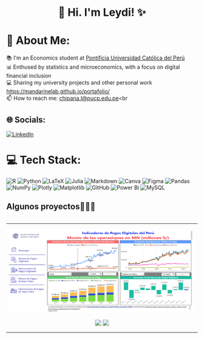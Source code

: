 <h1 align="center">👋 Hi. I'm Leydi!  ✨ </h1> 

<p align="center">

# 💫 About Me:

📚  I'm an Economics student at [Pontificia Universidad Católica del Perú](https://www.pucp.edu.pe/)<br>
📊  Enthused by statistics and microeconomics, with a focus on digital financial inclusion<br>
💻  Sharing my university projects and other personal work https://mandarinelab.github.io/portafolio/<br>
📫  How to reach me: chipana.l@pucp.edu.pe<br 

## 🌐 Socials:
[![LinkedIn](https://img.shields.io/badge/LinkedIn-%230077B5.svg?logo=linkedin&logoColor=white)](https://www.linkedin.com/in/leydi-conzuelo-chipana-cangana-1b8202326/) 

# 💻 Tech Stack:
![R](https://img.shields.io/badge/r-%23276DC3.svg?style=flat&logo=r&logoColor=white) ![Python](https://img.shields.io/badge/python-3670A0?style=flat&logo=python&logoColor=ffdd54) ![LaTeX](https://img.shields.io/badge/latex-%23008080.svg?style=flat&logo=latex&logoColor=white) ![Julia](https://img.shields.io/badge/-Julia-9558B2?style=flat&logo=julia&logoColor=white) ![Markdown](https://img.shields.io/badge/markdown-%23000000.svg?style=flat&logo=markdown&logoColor=white) ![Canva](https://img.shields.io/badge/Canva-%2300C4CC.svg?style=flat&logo=Canva&logoColor=white) ![Figma](https://img.shields.io/badge/figma-%23F24E1E.svg?style=flat&logo=figma&logoColor=white) ![Pandas](https://img.shields.io/badge/pandas-%23150458.svg?style=flat&logo=pandas&logoColor=white) ![NumPy](https://img.shields.io/badge/numpy-%23013243.svg?style=flat&logo=numpy&logoColor=white) ![Plotly](https://img.shields.io/badge/Plotly-%233F4F75.svg?style=flat&logo=plotly&logoColor=white) ![Matplotlib](https://img.shields.io/badge/Matplotlib-%23ffffff.svg?style=flat&logo=Matplotlib&logoColor=black) ![GitHub](https://img.shields.io/badge/github-%23121011.svg?style=flat&logo=github&logoColor=white) ![Power Bi](https://img.shields.io/badge/power_bi-F2C811?style=flat&logo=powerbi&logoColor=black) ![MySQL](https://img.shields.io/badge/mysql-4479A1.svg?style=flat&logo=mysql&logoColor=white)

<!-------------------------->
<div id="proyectos">
<h2 >Algunos proyectos👨🏻‍💻</h2>

<table align="left" >
  
  <tr border="none">
    <td width="25%" align="center">
      <p align="center">
       <a href="https://app.powerbi.com/view?r=eyJrIjoiYTkxODQ1YjEtZTRlZi00OTk2LThiNzgtMzYzNmRjOWQzZmIzIiwidCI6ImQwMGQ4MDc3LTkwMjEtNDc1YS1iMzE3LTQ3M2U5YjcyN2UwYiIsImMiOjR9&pageName=b6875c9603e00d7bc70e" title="Go to Source">
          <img align="center" width=100% height="220" src="https://github.com/MandarineLab/digital-payment-system-BCRP/blob/main/Pagos_Digitales_BCRP/capture.PNG" alt="IMAGEN" /></a>
        </p>
      <p align="center">
        <a href="https://github.com/MandarineLab/digital-payment-system-BCRP/tree/main" target="blank"><img align="center" src="https://img.shields.io/badge/GitHub-100000?style=for-the-badge&logo=github&logoColor=white" /></a>
        <a href="https://www.linkedin.com/in/leydi-conzuelo-chipana-cangana-1b8202326/" target="blank"><img align="center" src="https://img.shields.io/badge/LinkedIn-0077B5?style=for-the-badge&logo=linkedin&logoColor=white"/></a>
      </p> 


<!-- Proudly created with GPRM ( https://gprm.itsvg.in ) --><!--
**MandarineLab/MandarineLab** is a ✨ _special_ ✨ repository because its `README.md` (this file) appears on your GitHub profile.


